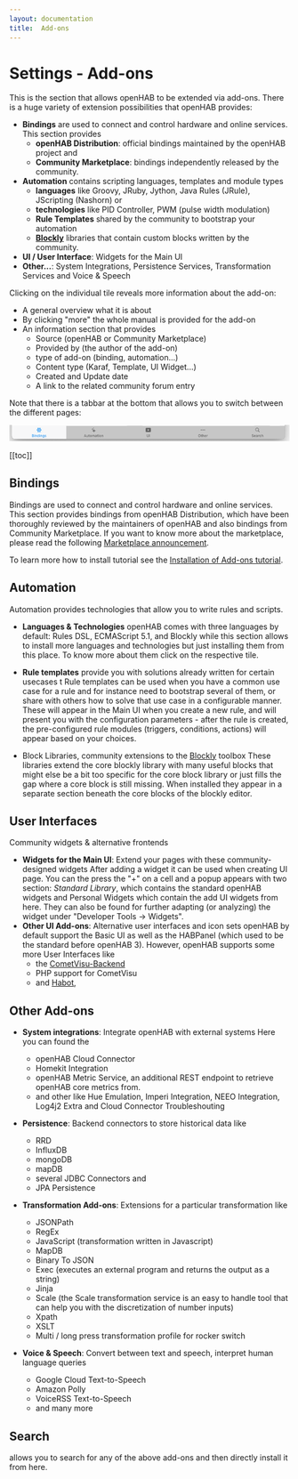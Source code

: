 ```yaml
---
layout: documentation
title:  Add-ons
---
```


# Settings - Add-ons

This is the section that allows openHAB to be extended via add-ons.
There is a huge variety of extension possibilities that openHAB provides:

- **Bindings** are used to connect and control hardware and online services. This section provides
  - **openHAB Distribution**: official bindings maintained by the openHAB project and
  - **Community Marketplace**: bindings independently released by the community.
- **Automation** contains scripting languages, templates and module types
  - **languages** like Groovy, JRuby, Jython, Java Rules (JRule), JScripting (Nashorn) or
  - **technologies** like PID Controller, PWM (pulse width modulation)
  - **Rule Templates** shared by the community to bootstrap your automation
  - **[Blockly](/docs/configuration/blockly/)** libraries that contain custom blocks written by the community.
- **UI / User Interface**: Widgets for the Main UI
- **Other...**: System Integrations, Persistence Services, Transformation Services and Voice & Speech

Clicking on the individual tile reveals more information about the add-on:

- A general overview what it is about
- By clicking "more" the whole manual is provided for the add-on
- An information section that provides
  - Source (openHAB or Community Marketplace)
  - Provided by (the author of the add-on)
  - type of add-on (binding, automation...)
  - Content type (Karaf, Template, UI Widget...)
  - Created and Update date
  - A link to the related community forum entry

Note that there is a tabbar at the bottom that allows you to switch between the different pages:

![addons-toolbar](images/addons-toolbar.png)

  [[toc]]

## Bindings

Bindings are used to connect and control hardware and online services. This section provides bindings from openHAB Distribution, which have been thoroughly reviewed by the maintainers of openHAB and also bindings from Community Marketplace.
If you want to know more about the marketplace, please read the following [Marketplace announcement](https://community.openhab.org/t/announcing-the-community-marketplace/127188).

To learn more how to install tutorial see the  [Installation of Add-ons tutorial](/docs/configuration/addons.html).

## Automation

Automation provides technologies that allow you to write rules and scripts.

- **Languages & Technologies**
openHAB comes with three languages by default: Rules DSL, ECMAScript 5.1, and Blockly while this section allows to install more languages and technologies but just installing them from this place.
To know more about them click on the respective tile.

- **Rule templates** provide you with solutions already written for certain usecases t
Rule templates can be used when you have a common use case for a rule and for instance need to bootstrap several of them, or share with others how to solve that use case in a configurable manner.
These will appear in the Main UI when you create a new rule, and will present you with the configuration parameters - after the rule is created, the pre-configured rule modules (triggers, conditions, actions) will appear based on your choices.

- Block Libraries, community extensions to the [Blockly](/docs/configuration/blockly/) toolbox
These libraries extend the core blockly library with many useful blocks that might else be a bit too specific for the core block library or just fills the gap where a core block is still missing.
When installed they appear in a separate section beneath the core blocks of the blockly editor.

## User Interfaces

Community widgets & alternative frontends

- **Widgets for the Main UI**: Extend your pages with these community-designed widgets
After adding a widget it can be used when creating UI page.
You can the press the "+" on a cell and a popup appears with two section: _Standard Library_, which contains the standard openHAB widgets and Personal Widgets which contain the add UI widgets from here.
They can also be found for further adapting (or analyzing) the widget under "Developer Tools ->  Widgets".
- **Other UI Add-ons**: Alternative user interfaces and icon sets
openHAB by default support the Basic UI as well as the HABPanel (which used to be the standard before openHAB 3).
However, openHAB supports some more User Interfaces like
  - the [CometVisu-Backend](https://www.cometvisu.org/)
  - PHP support for CometVisu
  - and  [Habot](/docs/ui/habot/),

## Other Add-ons

- **System integrations**: Integrate openHAB with external systems
Here you can found the
  - openHAB Cloud Connector
  - Homekit Integration
  - openHAB Metric Service, an additional REST endpoint to retrieve openHAB core metrics from.
  - and other like Hue Emulation, Imperi Integration, NEEO Integration, Log4j2 Extra and Cloud Connector Troubleshouting

- **Persistence**: Backend connectors to store historical data like
  - RRD
  - InfluxDB
  - mongoDB
  - mapDB
  - several JDBC Connectors and
  - JPA Persistence

- **Transformation Add-ons**: Extensions for a particular transformation like
  - JSONPath
  - RegEx
  - JavaScript (transformation written in Javascript)
  - MapDB
  - Binary To JSON
  - Exec (executes an external program and returns the output as a string)
  - Jinja
  - Scale (the Scale transformation service is an easy to handle tool that can help you with the discretization of number inputs)
  - Xpath
  - XSLT
  - Multi / long press transformation profile for rocker switch

- **Voice & Speech**: Convert between text and speech, interpret human language queries
  - Google Cloud Text-to-Speech
  - Amazon Polly
  - VoiceRSS Text-to-Speech
  - and many more

## Search

allows you to search for any of the above add-ons and then directly install it from here.
